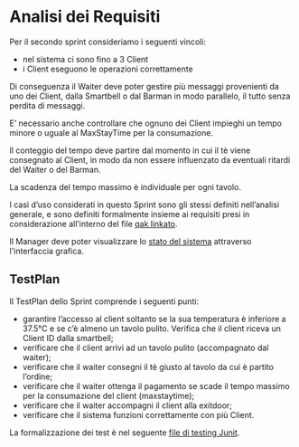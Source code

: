 # Analisi dei Requisiti

Per il secondo sprint consideriamo i seguenti vincoli:
*  nel sistema ci sono fino a 3 Client 
*  i Client eseguono le operazioni correttamente

Di conseguenza il Waiter deve poter gestire più messaggi provenienti da uno dei Client, dalla Smartbell o dal Barman in modo parallelo, il tutto senza perdita di messaggi.

E’ necessario anche controllare che ognuno dei Client impieghi un tempo minore o uguale al MaxStayTime per la consumazione.

Il conteggio del tempo deve partire dal momento in cui il tè viene consegnato al Client, in modo da non essere influenzato da eventuali ritardi del Waiter o del Barman.

La scadenza del tempo massimo è individuale per ogni tavolo.

I casi d’uso considerati in questo Sprint sono gli stessi definiti nell’analisi generale, e sono definiti formalmente insieme ai requisiti presi in considerazione all’interno del file [qak linkato](analisi.qak).

Il Manager deve poter visualizzare lo [stato del sistema](../../Sprint0/Analisi%20dei%20Requisiti.md#componenti-del-sistema) attraverso l'interfaccia grafica.

## TestPlan
Il TestPlan dello Sprint comprende i seguenti punti:
*  garantire l’accesso al client soltanto se la sua temperatura è inferiore a 37.5°C e se c’è almeno un tavolo pulito. Verifica che il client riceva un Client ID dalla smartbell;
*  verificare che il client arrivi ad un tavolo pulito (accompagnato dal waiter);
*  verificare che il waiter consegni il tè giusto al tavolo da cui è partito l’ordine;
*  verificare che il waiter ottenga il pagamento se scade il tempo massimo per la consumazione del client (maxstaytime);
*  verificare che il waiter accompagni il client alla exitdoor;
*  verificare che il sistema funzioni correttamente con più Client.

La formalizzazione dei test è nel seguente [file di testing Junit](../tearoom/src/test/kotlin/tearoom/TearoomTest.kt).
